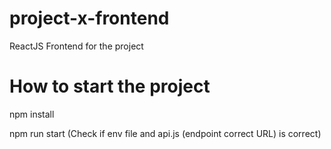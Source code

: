# project-x-frontend
ReactJS Frontend for the project

# How to start the project
npm install

npm run start (Check if env file and api.js (endpoint correct URL) is correct)

